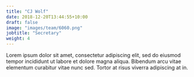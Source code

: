 ```yaml
---
title: "CJ Wolf"
date: 2018-12-20T13:44:55+10:00
draft: false
image: "images/team/6060.png"
jobtitle: "Secretary"
weight: 4
---
```


Lorem ipsum dolor sit amet, consectetur adipiscing elit, sed do eiusmod tempor incididunt ut labore et dolore magna aliqua. Bibendum arcu vitae elementum curabitur vitae nunc sed. Tortor at risus viverra adipiscing at in.
